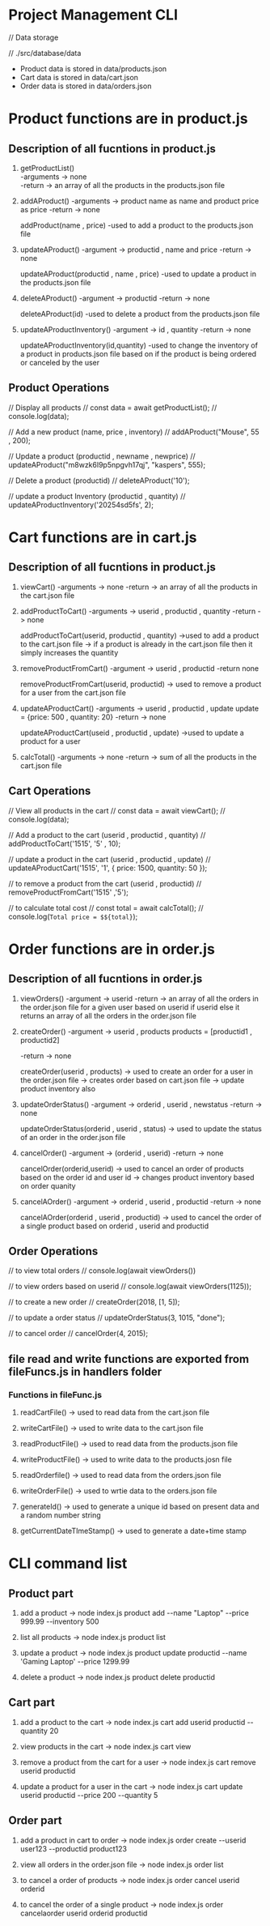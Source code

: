 # Project Management CLI

// Data storage

// ./src/database/data

- Product data is stored in data/products.json
- Cart data is stored in data/cart.json
- Order data is stored in data/orders.json

# Product functions are in product.js

## Description of all fucntions in product.js

1. getProductList()  
   -arguments -> none  
   -return -> an array of all the products in the products.json file

2. addAProduct()
   -arguments -> product name as name and product price as price
   -return -> none

   addProduct(name , price)
   -used to add a product to the products.json file

3. updateAProduct()
   -argument -> productid , name and price
   -return -> none

   updateAProduct(productid , name , price)
   -used to update a product in the products.json file

4. deleteAProduct()
   -argument -> productid
   -return -> none

   deleteAProduct(id)
   -used to delete a product from the products.json file

5. updateAProductInventory()
   -argument -> id , quantity
   -return -> none

   updateAProductInventory(id,quantity)
   -used to change the inventory of a product in products.json file based on if the product is being ordered or canceled by the user

## Product Operations

// Display all products
// const data = await getProductList();
// console.log(data);

// Add a new product (name, price , inventory)
// addAProduct("Mouse", 55 , 200);

// Update a product (productid , newname , newprice)
// updateAProduct("m8wzk6l9p5npgvh17qj", "kaspers", 555);

// Delete a product (productid)
// deleteAProduct('10');

// update a product Inventory (productid , quantity)
// updateAProductInventory('20254sd5fs', 2);

# Cart functions are in cart.js

## Description of all fucntions in product.js

1. viewCart()
   -arguments -> none
   -return -> an array of all the products in the cart.json file

2. addProductToCart()
   -arguments -> userid , productid , quantity
   -return -> none

   addProductToCart(userid, productid , quantity)
   ->used to add a product to the cart.json file
   -> if a product is already in the cart.json file then it simply increases the quantity

3. removeProductFromCart()
   -argument -> userid , productid
   -return none

   removeProductFromCart(userid, productid)
   -> used to remove a product for a user from the cart.json file

4. updateAProductCart()
   -arguments -> userid , productid , update
   update = {price: 500 , quantity: 20}
   -return -> none

   updateAProductCart(useid , productid , update)
   ->used to update a product for a user

5. calcTotal()
   -arguments -> none
   -return -> sum of all the products in the cart.json file

## Cart Operations

// View all products in the cart
// const data = await viewCart();
// console.log(data);

// Add a product to the cart (userid , productid , quantity)
// addProductToCart('1515', '5' , 10);

// update a product in the cart (userid , productid , update)
// updateAProductCart('1515', '1', { price: 1500, quantity: 50 });

// to remove a product from the cart (userid , productid)
// removeProductFromCart('1515' ,'5');

// to calculate total cost
// const total = await calcTotal();
// console.log(`Total price = $${total}`);

# Order functions are in order.js

## Description of all fucntions in order.js

1. viewOrders()
   -argument -> userid
   -return -> an array of all the orders in the order.json file for a given user based on userid if userid else it returns an array of all the orders in the order.json file

2) createOrder()
   -argument -> userid , products
   products = [productid1 , productid2]

   -return -> none

   createOrder(userid , products)
   -> used to create an order for a user in the order.json file
   -> creates order based on cart.json file
   -> update product inventory also

3) updateOrderStatus()
   -argument -> orderid , userid , newstatus
   -return -> none

   updateOrderStatus(orderid , userid , status)
   -> used to update the status of an order in the order.json file

4) cancelOrder()
   -argument -> (orderid , userid)
   -return -> none

   cancelOrder(orderid,userid)
   -> used to cancel an order of products based on the order id and user id
   -> changes product inventory based on order quanity

5) cancelAOrder()
   -argument -> orderid , userid , productid
   -return -> none

   cancelAOrder(orderid , userid , productid)
   -> used to cancel the order of a single product based on orderid , userid and productid

## Order Operations

// to view total orders
// console.log(await viewOrders())

// to view orders based on userid
// console.log(await viewOrders(1125));

// to create a new order
// createOrder(2018, [1, 5]);

// to update a order status
// updateOrderStatus(3, 1015, "done");

// to cancel order
// cancelOrder(4, 2015);

## file read and write functions are exported from fileFuncs.js in handlers folder

### Functions in fileFunc.js

1. readCartFile()
   -> used to read data from the cart.json file

2) writeCartFile()
   -> used to write data to the cart.json file

3) readProductFile()
   -> used to read data from the products.json file

4) writeProductFile()
   -> used to write data to the products.josn file

5) readOrderfile()
   -> used to read data from the orders.json file

6) writeOrderFile()
   -> used to wrtie data to the orders.json file

7) generateId()
   -> used to generate a unique id based on present data and a random number string

8) getCurrentDateTImeStamp()
   -> used to generate a date+time stamp

# CLI command list

## Product part

1. add a product
   -> node index.js product add --name "Laptop" --price 999.99 --inventory 500

2. list all products
   -> node index.js product list

3. update a product
   -> node index.js product update productid --name 'Gaming Laptop' --price 1299.99

4. delete a product
   -> node index.js product delete productid

## Cart part

1. add a product to the cart
   -> node index.js cart add userid productid --quantity 20

2. view products in the cart
   -> node index.js cart view

3. remove a product from the cart for a user
   -> node index.js cart remove userid productid

4. update a product for a user in the cart
   -> node index.js cart update userid productid --price 200 --quantity 5

## Order part

1. add a product in cart to order
   -> node index.js order create --userid user123 --productid product123

2. view all orders in the order.json file
   -> node index.js order list

3. to cancel a order of products
   -> node index.js order cancel userid orderid

4. to cancel the order of a single product
   -> node index.js order cancelaorder userid orderid productid
